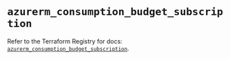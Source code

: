 # `azurerm_consumption_budget_subscription`

Refer to the Terraform Registry for docs: [`azurerm_consumption_budget_subscription`](https://registry.terraform.io/providers/hashicorp/azurerm/4.41.0/docs/resources/consumption_budget_subscription).
